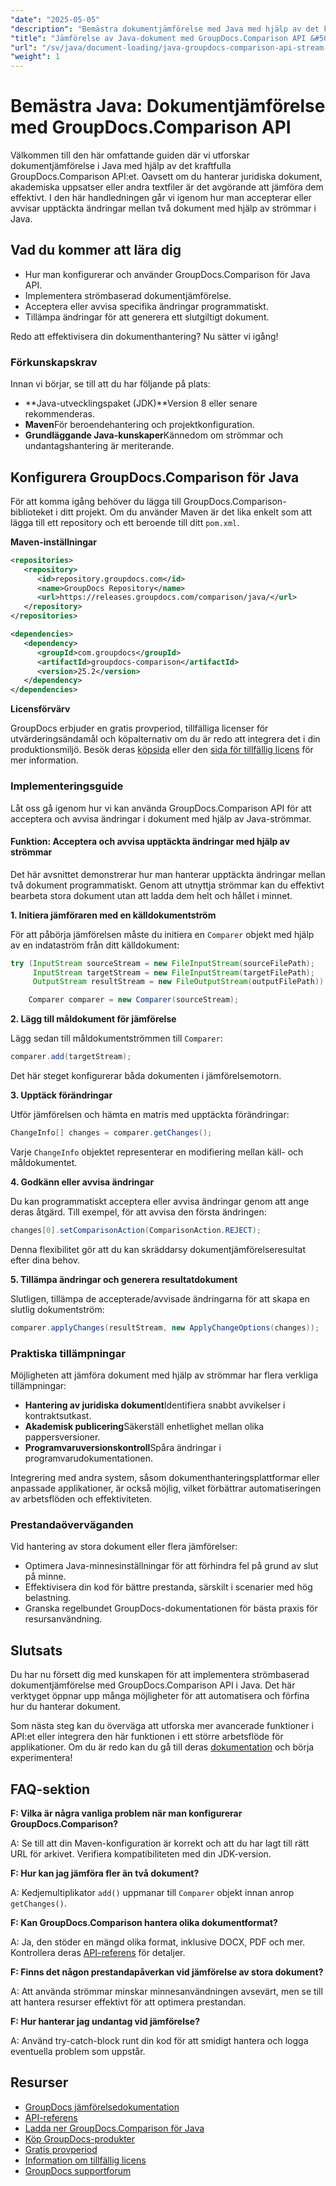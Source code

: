 ```yaml
---
"date": "2025-05-05"
"description": "Bemästra dokumentjämförelse med Java med hjälp av det kraftfulla GroupDocs.Comparison API. Lär dig strömbaserade tekniker för effektiv hantering av juridiska, akademiska och programvarudokument."
"title": "Jämförelse av Java-dokument med GroupDocs.Comparison API &#50; en strömbaserad metod"
"url": "/sv/java/document-loading/java-groupdocs-comparison-api-stream-document-compare/"
"weight": 1
---
```


# Bemästra Java: Dokumentjämförelse med GroupDocs.Comparison API

Välkommen till den här omfattande guiden där vi utforskar dokumentjämförelse i Java med hjälp av det kraftfulla GroupDocs.Comparison API:et. Oavsett om du hanterar juridiska dokument, akademiska uppsatser eller andra textfiler är det avgörande att jämföra dem effektivt. I den här handledningen går vi igenom hur man accepterar eller avvisar upptäckta ändringar mellan två dokument med hjälp av strömmar i Java.

## Vad du kommer att lära dig

- Hur man konfigurerar och använder GroupDocs.Comparison för Java API.
- Implementera strömbaserad dokumentjämförelse.
- Acceptera eller avvisa specifika ändringar programmatiskt.
- Tillämpa ändringar för att generera ett slutgiltigt dokument.

Redo att effektivisera din dokumenthantering? Nu sätter vi igång!

### Förkunskapskrav

Innan vi börjar, se till att du har följande på plats:

- **Java-utvecklingspaket (JDK)**Version 8 eller senare rekommenderas.
- **Maven**För beroendehantering och projektkonfiguration.
- **Grundläggande Java-kunskaper**Kännedom om strömmar och undantagshantering är meriterande.

## Konfigurera GroupDocs.Comparison för Java

För att komma igång behöver du lägga till GroupDocs.Comparison-biblioteket i ditt projekt. Om du använder Maven är det lika enkelt som att lägga till ett repository och ett beroende till ditt `pom.xml`.

**Maven-inställningar**

```xml
<repositories>
   <repository>
      <id>repository.groupdocs.com</id>
      <name>GroupDocs Repository</name>
      <url>https://releases.groupdocs.com/comparison/java/</url>
   </repository>
</repositories>

<dependencies>
   <dependency>
      <groupId>com.groupdocs</groupId>
      <artifactId>groupdocs-comparison</artifactId>
      <version>25.2</version>
   </dependency>
</dependencies>
```

**Licensförvärv**

GroupDocs erbjuder en gratis provperiod, tillfälliga licenser för utvärderingsändamål och köpalternativ om du är redo att integrera det i din produktionsmiljö. Besök deras [köpsida](https://purchase.groupdocs.com/buy) eller den [sida för tillfällig licens](https://purchase.groupdocs.com/temporary-license/) för mer information.

### Implementeringsguide

Låt oss gå igenom hur vi kan använda GroupDocs.Comparison API för att acceptera och avvisa ändringar i dokument med hjälp av Java-strömmar.

#### Funktion: Acceptera och avvisa upptäckta ändringar med hjälp av strömmar

Det här avsnittet demonstrerar hur man hanterar upptäckta ändringar mellan två dokument programmatiskt. Genom att utnyttja strömmar kan du effektivt bearbeta stora dokument utan att ladda dem helt och hållet i minnet.

**1. Initiera jämföraren med en källdokumentström**

För att påbörja jämförelsen måste du initiera en `Comparer` objekt med hjälp av en indataström från ditt källdokument:

```java
try (InputStream sourceStream = new FileInputStream(sourceFilePath);
     InputStream targetStream = new FileInputStream(targetFilePath);
     OutputStream resultStream = new FileOutputStream(outputFilePath)) {

    Comparer comparer = new Comparer(sourceStream);
```

**2. Lägg till måldokument för jämförelse**

Lägg sedan till måldokumentströmmen till `Comparer`:

```java
comparer.add(targetStream);
```

Det här steget konfigurerar båda dokumenten i jämförelsemotorn.

**3. Upptäck förändringar**

Utför jämförelsen och hämta en matris med upptäckta förändringar:

```java
ChangeInfo[] changes = comparer.getChanges();
```

Varje `ChangeInfo` objektet representerar en modifiering mellan käll- och måldokumentet.

**4. Godkänn eller avvisa ändringar**

Du kan programmatiskt acceptera eller avvisa ändringar genom att ange deras åtgärd. Till exempel, för att avvisa den första ändringen:

```java
changes[0].setComparisonAction(ComparisonAction.REJECT);
```

Denna flexibilitet gör att du kan skräddarsy dokumentjämförelseresultat efter dina behov.

**5. Tillämpa ändringar och generera resultatdokument**

Slutligen, tillämpa de accepterade/avvisade ändringarna för att skapa en slutlig dokumentström:

```java
comparer.applyChanges(resultStream, new ApplyChangeOptions(changes));
```

### Praktiska tillämpningar

Möjligheten att jämföra dokument med hjälp av strömmar har flera verkliga tillämpningar:

- **Hantering av juridiska dokument**Identifiera snabbt avvikelser i kontraktsutkast.
- **Akademisk publicering**Säkerställ enhetlighet mellan olika pappersversioner.
- **Programvaruversionskontroll**Spåra ändringar i programvarudokumentationen.

Integrering med andra system, såsom dokumenthanteringsplattformar eller anpassade applikationer, är också möjlig, vilket förbättrar automatiseringen av arbetsflöden och effektiviteten.

### Prestandaöverväganden

Vid hantering av stora dokument eller flera jämförelser:

- Optimera Java-minnesinställningar för att förhindra fel på grund av slut på minne.
- Effektivisera din kod för bättre prestanda, särskilt i scenarier med hög belastning.
- Granska regelbundet GroupDocs-dokumentationen för bästa praxis för resursanvändning.

## Slutsats

Du har nu försett dig med kunskapen för att implementera strömbaserad dokumentjämförelse med GroupDocs.Comparison API i Java. Det här verktyget öppnar upp många möjligheter för att automatisera och förfina hur du hanterar dokument.

Som nästa steg kan du överväga att utforska mer avancerade funktioner i API:et eller integrera den här funktionen i ett större arbetsflöde för applikationer. Om du är redo kan du gå till deras [dokumentation](https://docs.groupdocs.com/comparison/java/) och börja experimentera!

## FAQ-sektion

**F: Vilka är några vanliga problem när man konfigurerar GroupDocs.Comparison?**

A: Se till att din Maven-konfiguration är korrekt och att du har lagt till rätt URL för arkivet. Verifiera kompatibiliteten med din JDK-version.

**F: Hur kan jag jämföra fler än två dokument?**

A: Kedjemultiplikator `add()` uppmanar till `Comparer` objekt innan anrop `getChanges()`.

**F: Kan GroupDocs.Comparison hantera olika dokumentformat?**

A: Ja, den stöder en mängd olika format, inklusive DOCX, PDF och mer. Kontrollera deras [API-referens](https://reference.groupdocs.com/comparison/java/) för detaljer.

**F: Finns det någon prestandapåverkan vid jämförelse av stora dokument?**

A: Att använda strömmar minskar minnesanvändningen avsevärt, men se till att hantera resurser effektivt för att optimera prestandan.

**F: Hur hanterar jag undantag vid jämförelse?**

A: Använd try-catch-block runt din kod för att smidigt hantera och logga eventuella problem som uppstår.

## Resurser

- [GroupDocs jämförelsedokumentation](https://docs.groupdocs.com/comparison/java/)
- [API-referens](https://reference.groupdocs.com/comparison/java/)
- [Ladda ner GroupDocs.Comparison för Java](https://releases.groupdocs.com/comparison/java/)
- [Köp GroupDocs-produkter](https://purchase.groupdocs.com/buy)
- [Gratis provperiod](https://releases.groupdocs.com/comparison/java/)
- [Information om tillfällig licens](https://purchase.groupdocs.com/temporary-license/)
- [GroupDocs supportforum](https://forum.groupdocs.com/c/comparison)